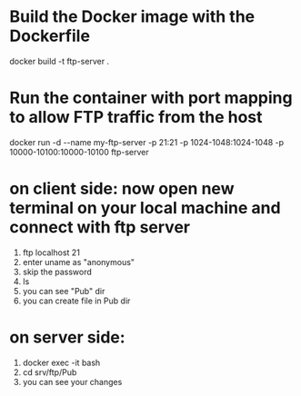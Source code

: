 # Build the Docker image with the Dockerfile
docker build -t ftp-server .

# Run the container with port mapping to allow FTP traffic from the host
docker run -d --name my-ftp-server -p 21:21 -p 1024-1048:1024-1048 -p 10000-10100:10000-10100 ftp-server

# on client side: now open new terminal on your local machine and connect with ftp server
1. ftp localhost 21
2. enter uname as "anonymous"
3. skip the password
4. ls
4. you can see "Pub" dir
5. you can create file in Pub dir

# on server side:
1. docker exec -it <container-id> bash
2. cd srv/ftp/Pub
3. you can see your changes




